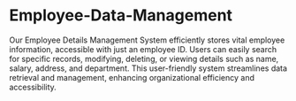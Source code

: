 # Employee-Data-Management

Our Employee Details Management System efficiently stores vital employee information, accessible with just an employee ID. Users can easily search for specific records, modifying, deleting, or viewing details such as name, salary, address, and department. This user-friendly system streamlines data retrieval and management, enhancing organizational efficiency and accessibility.
